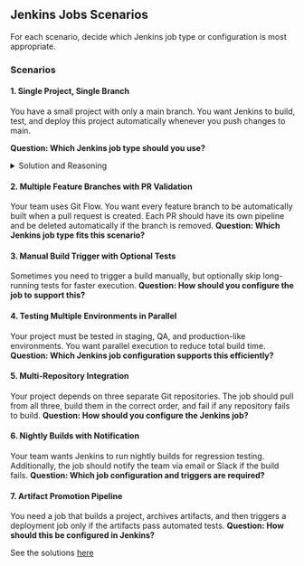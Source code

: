

## Jenkins Jobs Scenarios

For each scenario, decide which Jenkins job type or configuration is most appropriate.

### Scenarios

#### 1. Single Project, Single Branch

You have a small project with only a main branch. You want Jenkins to build, test, and deploy this project automatically whenever you push changes to main.

**Question: Which Jenkins job type should you use?**

<details>
  <summary>Solution and Reasoning</summary>

**Solution**: Pipeline Job
**Reasoning**: Simple scenario, single branch. A Pipeline job with a Jenkinsfile covers build, test, and deploy steps.

</details>

#### 2. Multiple Feature Branches with PR Validation

Your team uses Git Flow. You want every feature branch to be automatically built when a pull request is created. Each PR should have its own pipeline and be deleted automatically if the branch is removed.
**Question: Which Jenkins job type fits this scenario?**

#### 3. Manual Build Trigger with Optional Tests

Sometimes you need to trigger a build manually, but optionally skip long-running tests for faster execution.
**Question: How should you configure the job to support this?**

#### 4. Testing Multiple Environments in Parallel

Your project must be tested in staging, QA, and production-like environments. You want parallel execution to reduce total build time.
**Question: Which Jenkins job configuration supports this efficiently?**

#### 5. Multi-Repository Integration

Your project depends on three separate Git repositories. The job should pull from all three, build them in the correct order, and fail if any repository fails to build.
**Question: How should you configure the Jenkins job?**

#### 6. Nightly Builds with Notification

Your team wants Jenkins to run nightly builds for regression testing. Additionally, the job should notify the team via email or Slack if the build fails.
**Question: Which job configuration and triggers are required?**

#### 7. Artifact Promotion Pipeline

You need a job that builds a project, archives artifacts, and then triggers a deployment job only if the artifacts pass automated tests.
**Question: How should this be configured in Jenkins?**

See the solutions [here](lab_6_solutions.md)

